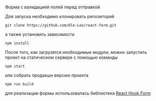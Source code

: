 Форма с валидацией полей перед отправкой

Для запуска необходимо клонировать репозиторий

```
git clone https://github.com/Ole-Leo/react-form.git
```

а также установить зависимости

```
npm install
```

После того, как загрузятся необходимые модули, можно запустить проект на статическом сервере с помощью команды

```
npm start
```

или собрать продакшн версию проекта

```
npm run build
```

для реализации формы использовалась библиотека [React Hook Form](https://react-hook-form.com/)
